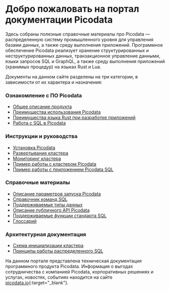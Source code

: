 # Добро пожаловать на портал документации Picodata
Здесь собраны полезные справочные материалы про Picodata — распределенную систему промышленного уровня для управления базами данных, а также среду выполнения приложений. Программное обеспечение Picodata реализует хранение структурированных и неструктурированных данных, транзакционное управление данными, языки запросов SQL и GraphQL, а также среду выполнения приложений (хранимых процедур) на языках Rust и Lua.

Документы на данном сайте разделены на три категории, в зависимости от их характера и назначения:
### Ознакомление с ПО Picodata
* [Общее описание продукта](description)
* [Преимущества использования Picodata](benefits)
* [Преимущества языка Rust при разработке приложений](benefits_rust)
* [Работа с SQL в Picodata](sbroad/sql_index)

### Инструкции и руководства
* [Установка Picodata](install)
* [Развертывание кластера](deploy)
* [Мониторинг кластера](monitoring)
* [Пример работы с кластером Picodata](tutorial)
* [Пример работы с приложением Picodata SQL](sbroad/sql_tutorial)

### Справочные материалы
* [Описание параметров запуска Picodata](cli)
* [Справочник команд SQL](sbroad/sql_queries)
* [Поддерживаемые типы данных](sbroad/sql_datatypes)
* [Описание публичного API Picodata](api.md)
* [Поддерживаемые функции стандарта SQL](sbroad/sql_reference)
* [Глоссарий](glossary)

### Архитектурная документация
* [Схема инициализации кластера](clustering)
* [Принципы работы распределенного SQL](sbroad/sql_review)


На данном портале представлена техническая документация программного продукта Picodata. Информация о выгодах сотрудничества с компанией Picodata, корпоративных решениях и услугах, новостях, событиях находится на сайте [picodata.io](https://www.picodata.io){:target="_blank"}.

<a style="display: none" href="https://hits.seeyoufarm.com"><img src="https://hits.seeyoufarm.com/api/count/incr/badge.svg?url=https%3A%2F%2Fdocs.picodata.io%2Fpicodata%2F&count_bg=%2379C83D&title_bg=%23555555&icon=&icon_color=%23E7E7E7&title=hits&edge_flat=false"/></a>
